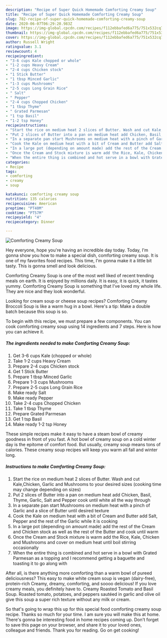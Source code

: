 ```yaml
---
description: "Recipe of Super Quick Homemade Comforting Creamy Soup"
title: "Recipe of Super Quick Homemade Comforting Creamy Soup"
slug: 782-recipe-of-super-quick-homemade-comforting-creamy-soup
date: 2020-06-07T06:29:20.983Z
image: https://img-global.cpcdn.com/recipes/f112ebbafed6a775/751x532cq70/comforting-creamy-soup-recipe-main-photo.jpg
thumbnail: https://img-global.cpcdn.com/recipes/f112ebbafed6a775/751x532cq70/comforting-creamy-soup-recipe-main-photo.jpg
cover: https://img-global.cpcdn.com/recipes/f112ebbafed6a775/751x532cq70/comforting-creamy-soup-recipe-main-photo.jpg
author: Russell Wright
ratingvalue: 3.1
reviewcount: 4
recipeingredient:
- "3-6 cups Kale chopped or whole"
- "1-2 cups Heavy Cream"
- "2-4 cups Chicken stock"
- "1 Stick Butter"
- "1 tbsp Minced Garlic"
- "1-3 cups Mushrooms"
- "2-5 cups Long Grain Rice"
- " Salt"
- " Pepper"
- "2-4 cups Chopped Chicken"
- "1 tbsp Thyme"
- " Grated Parmesan"
- "1 tsp Basil"
- "1-2 tsp Honey"
recipeinstructions:
- "Start the rice on medium heat 2 slices of Butter. Wash and cut Kale,Chicken, Garlic and Mushrooms to your desired sizes (cooking time may change depending on sizes)"
- "Put 2 slices of Butter into a pan on medium heat add Chicken, Basil, Thyme, Garlic, Salt and Pepper cook until white all the way through"
- "In a separate pan start Mushrooms on medium heat with a pinch of Garlic and a slice of Butter until desired texture"
- "Cook the Kale on medium heat with a bit of Cream and Butter add Salt, Pepper and the rest of the Garlic while it is cooking"
- "In a large pot (depending on amount made) add the rest of the Cream and Chicken stock as well as the rest of the Butter and cook until warm"
- "Once the Cream and Stock mixture is warm add the Rice, Kale, Chicken and Mushrooms and cover on medium heat until boil stirring occasionally"
- "When the entire thing is combined and hot serve in a bowl with Grated Parmesan as a topping and I recommend getting a baguette and toasting it to go along with"
categories:
- Recipe
tags:
- comforting
- creamy
- soup

katakunci: comforting creamy soup 
nutrition: 135 calories
recipecuisine: American
preptime: "PT40M"
cooktime: "PT57M"
recipeyield: "4"
recipecategory: Dinner

---
```



![Comforting Creamy Soup](https://img-global.cpcdn.com/recipes/f112ebbafed6a775/751x532cq70/comforting-creamy-soup-recipe-main-photo.jpg)

Hey everyone, hope you're having an incredible day today. Today, I'm gonna show you how to make a special dish, comforting creamy soup. It is one of my favorites food recipes. This time, I'm gonna make it a little bit tasty. This is gonna smell and look delicious.

Comforting Creamy Soup is one of the most well liked of recent trending meals on earth. It is enjoyed by millions daily. It is easy, it is quick, it tastes yummy. Comforting Creamy Soup is something that I've loved my whole life. They are nice and they look wonderful.

Looking for cream soup or cheese soup recipes? Comforting Creamy Broccoli Soup is like a warm hug in a bowl. Here&#39;s a tip: Make a double batch because this soup is so.


To begin with this recipe, we must prepare a few components. You can cook comforting creamy soup using 14 ingredients and 7 steps. Here is how you can achieve it.

<!--inarticleads1-->

##### The ingredients needed to make Comforting Creamy Soup:

1. Get 3-6 cups Kale (chopped or whole)
1. Take 1-2 cups Heavy Cream
1. Prepare 2-4 cups Chicken stock
1. Get 1 Stick Butter
1. Prepare 1 tbsp Minced Garlic
1. Prepare 1-3 cups Mushrooms
1. Prepare 2-5 cups Long Grain Rice
1. Make ready  Salt
1. Make ready  Pepper
1. Take 2-4 cups Chopped Chicken
1. Take 1 tbsp Thyme
1. Prepare  Grated Parmesan
1. Get 1 tsp Basil
1. Make ready 1-2 tsp Honey


These simple recipes make it easy to have a steam bowl of creamy goodness in front of you fast. A hot bowl of creamy soup on a cold winter day is the epitome of comfort food. But usually, creamy soup means tons of calories. These creamy soup recipes will keep you warm all fall and winter long. 

<!--inarticleads2-->

##### Instructions to make Comforting Creamy Soup:

1. Start the rice on medium heat 2 slices of Butter. Wash and cut Kale,Chicken, Garlic and Mushrooms to your desired sizes (cooking time may change depending on sizes)
1. Put 2 slices of Butter into a pan on medium heat add Chicken, Basil, Thyme, Garlic, Salt and Pepper cook until white all the way through
1. In a separate pan start Mushrooms on medium heat with a pinch of Garlic and a slice of Butter until desired texture
1. Cook the Kale on medium heat with a bit of Cream and Butter add Salt, Pepper and the rest of the Garlic while it is cooking
1. In a large pot (depending on amount made) add the rest of the Cream and Chicken stock as well as the rest of the Butter and cook until warm
1. Once the Cream and Stock mixture is warm add the Rice, Kale, Chicken and Mushrooms and cover on medium heat until boil stirring occasionally
1. When the entire thing is combined and hot serve in a bowl with Grated Parmesan as a topping and I recommend getting a baguette and toasting it to go along with


After all, is there anything more comforting than a warm bowl of pureed deliciousness? This easy to make white cream soup is vegan (dairy-free), protein-rich Creamy, dreamy, comforting, and soooo delicious! If you love creamy meals, you definitely have to. Creamy Roasted Tomato and Basil Soup. Roasted tomato, potatoes, and peppers sautéed in garlic and olive oil give this soup a super rich texture without any milk or cream. 

So that's going to wrap this up for this special food comforting creamy soup recipe. Thanks so much for your time. I am sure you will make this at home. There's gonna be interesting food in home recipes coming up. Don't forget to save this page on your browser, and share it to your loved ones, colleague and friends. Thank you for reading. Go on get cooking!
